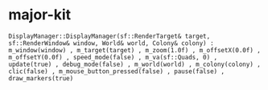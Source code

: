 # major-kit

`
DisplayManager::DisplayManager(sf::RenderTarget& target, sf::RenderWindow& window, World& world, Colony& colony)
	: m_window(window)
	, m_target(target)
	, m_zoom(1.0f)
	, m_offsetX(0.0f)
	, m_offsetY(0.0f)
	, speed_mode(false)
	, m_va(sf::Quads, 0)
	, update(true)
	, debug_mode(false)
	, m_world(world)
	, m_colony(colony)
	, clic(false)
	, m_mouse_button_pressed(false)
	, pause(false)
	, draw_markers(true)
  `
